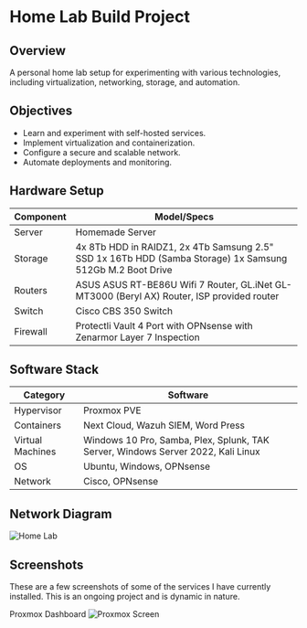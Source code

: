 # Home Lab Build Project

## Overview
A personal home lab setup for experimenting with various technologies, including virtualization, networking, storage, and automation.

## Objectives
- Learn and experiment with self-hosted services.
- Implement virtualization and containerization.
- Configure a secure and scalable network.
- Automate deployments and monitoring.

## Hardware Setup
| Component   | Model/Specs  |
|------------|-------------|
| Server     | Homemade Server |
| Storage    | 4x 8Tb HDD in RAIDZ1, 2x 4Tb Samsung 2.5" SSD 1x 16Tb HDD (Samba Storage) 1x Samsung 512Gb M.2 Boot Drive |
|Routers     | ASUS ASUS RT-BE86U Wifi 7 Router, GL.iNet GL-MT3000 (Beryl AX) Router, ISP provided router |
| Switch     | Cisco CBS 350 Switch|
| Firewall   | Protectli Vault 4 Port with OPNsense with Zenarmor Layer 7 Inspection |

## Software Stack
| Category       | Software |
|---------------|----------|
| Hypervisor    | Proxmox PVE|
| Containers    | Next Cloud, Wazuh SIEM, Word Press |
| Virtual Machines | Windows 10 Pro, Samba, Plex, Splunk, TAK Server, Windows Server 2022, Kali Linux |
| OS           | Ubuntu, Windows, OPNsense|
| Network      | Cisco, OPNsense |

## Network Diagram

![Home Lab](https://github.com/user-attachments/assets/187eb1d2-44f2-4950-99ed-2d7ee63c990e)

## Screenshots

These are a few screenshots of some of the services I have currently installed. This is an ongoing project and is dynamic in nature. 

Proxmox Dashboard
![Proxmox Screen](https://github.com/user-attachments/assets/ee2cdc43-4b39-4241-83b8-7c2ebff5c9da)



